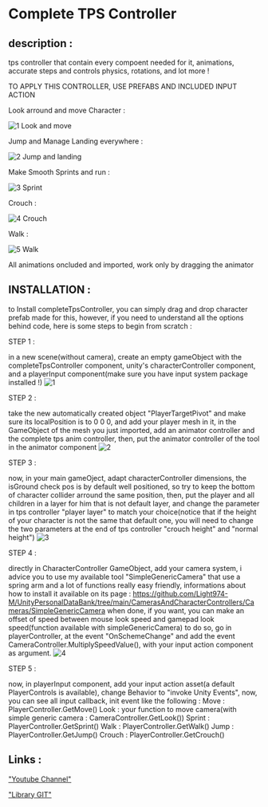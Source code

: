# Complete TPS Controller


## description :

tps controller that contain every compoent needed for it, animations, accurate steps and controls physics, rotations, and lot more !

TO APPLY THIS CONTROLLER, USE PREFABS AND INCLUDED INPUT ACTION


Look arround and move Character :

![1 Look and move](https://github.com/Light974-M/UnityPersonalDataBank/assets/72139424/a1afff56-6c55-4515-acfd-67aa07ef1ca5)


Jump and Manage Landing everywhere :

![2 Jump and landing](https://github.com/Light974-M/UnityPersonalDataBank/assets/72139424/f5a5dd35-f0cf-4f34-aec5-30bf4e2b84b0)


Make Smooth Sprints and run :

![3 Sprint](https://github.com/Light974-M/UnityPersonalDataBank/assets/72139424/45303a8c-bff7-4fae-8586-070ab941617d)


Crouch :

![4 Crouch](https://github.com/Light974-M/UnityPersonalDataBank/assets/72139424/814ae676-cdab-47ef-ab2b-597baaf24276)


Walk :

![5 Walk](https://github.com/Light974-M/UnityPersonalDataBank/assets/72139424/3e8b87b2-6c06-4cda-a947-92ab56f07a79)


All animations oncluded and imported, work only by dragging the animator


## INSTALLATION : 

to Install completeTpsController, you can simply drag and drop character prefab made for this, however, if you need to understand all the options behind code, here is some steps to begin from scratch :


STEP 1 :

in a new scene(without camera), create an empty gameObject with the completeTpsController component, unity's characterController component, and a playerInput component(make sure you have input system package installed !) 
![1](https://github.com/Light974-M/UnityPersonalDataBank/assets/72139424/5829f5e6-c690-49f8-8eea-74b0179faafd)


STEP 2 :

take the new automatically created object "PlayerTargetPivot" and make sure its localPosition is to 0 0 0, and add your player mesh in it, in the GameObject of the mesh you just imported, add an animator controller and the complete tps anim controller, then, put the animator controller of the tool in the animator component
![2](https://github.com/Light974-M/UnityPersonalDataBank/assets/72139424/973d1698-71ab-4130-a91a-317e59677785)


STEP 3 :

now, in your main gameOject, adapt characterController dimensions, the isGround check pos is by default well positioned, so try to keep the bottom of character collider arround the same position, then, put the player and all children in a layer for him that is not default layer, and change the parameter in tps controller "player layer" to match your choice(notice that if the height of your character is not the same that default one, you will need to change the two parameters at the end of tps controller "crouch height" and "normal height")
![3](https://github.com/Light974-M/UnityPersonalDataBank/assets/72139424/cf791222-795f-4038-9f52-ed8527db9c22)


STEP 4 :

directly in CharacterController GameObject, add your camera system, i advice you to use my available tool "SimpleGenericCamera" that use a spring arm and a lot of functions really easy friendly, informations about how to install it available on its page : https://github.com/Light974-M/UnityPersonalDataBank/tree/main/CamerasAndCharacterControllers/Cameras/SimpleGenericCamera
when done, if you want, you can make an offset of speed between mouse look speed and gamepad look speed(function available with simpleGenericCamera) to do so, go in playerController, at the event "OnSchemeChange" and add the event CameraController.MultiplySpeedValue(), with your input action component as argument.
![4](https://github.com/Light974-M/UnityPersonalDataBank/assets/72139424/c272e43d-c306-4e6a-92c5-1ddd9ad7d096)


STEP 5 :

now, in playerInput component, add your input action asset(a default PlayerControls is available), change Behavior to "invoke Unity Events", now, you can see all input callback, init event like the following :
Move : PlayerController.GetMove()
Look : your function to move camera(with simple generic camera : CameraController.GetLook())
Sprint : PlayerController.GetSprint()
Walk : PlayerController.GetWalk()
Jump : PlayerController.GetJump()
Crouch : PlayerController.GetCrouch()


## Links :

["Youtube Channel"](https://www.youtube.com/channel/UCxjjGkXuKOAXwEwMINgoGbA)

["Library GIT"](https://github.com/Light974-M/UnityPersonalDataBank)
